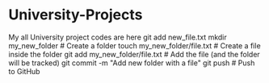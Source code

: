# University-Projects
My all University project codes are here 
git add new_file.txt
mkdir my_new_folder             # Create a folder
touch my_new_folder/file.txt    # Create a file inside the folder
git add my_new_folder/file.txt  # Add the file (and the folder will be tracked)
git commit -m "Add new folder with a file"
git push                        # Push to GitHub
